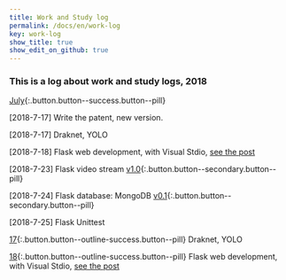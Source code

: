 ```yaml
---
title: Work and Study log
permalink: /docs/en/work-log
key: work-log
show_title: true
show_edit_on_github: true
---
```


### This is a log about work and study logs, 2018

[July](#){:.button.button--success.button--pill}

[2018-7-17]  Write the patent, new version.

[2018-7-17]  Draknet, YOLO

[2018-7-18]  Flask web development, with Visual Stdio, [see the post](https://www.weigao.cc/blog/2018/07/25/flask.html)

[2018-7-23]  Flask video stream [v1.0](#https://www.weigao.cc/blog/2018/07/25/flask.html){:.button.button--secondary.button--pill}

[2018-7-24]  Flask database: MongoDB [v0.1](https://www.weigao.cc/blog/2018/07/25/flask.html){:.button.button--secondary.button--pill}

[2018-7-25]  Flask Unittest

[17](#){:.button.button--outline-success.button--pill} Draknet, YOLO

[18](#){:.button.button--outline-success.button--pill} Flask web development, with Visual Stdio, [see the post](https://www.weigao.cc/blog/2018/07/25/flask.html)

<!--more-->